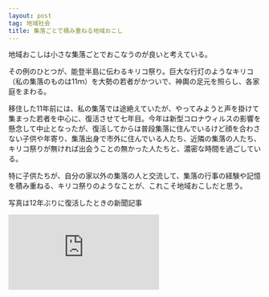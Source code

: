 ```yaml
---
layout: post
tag: 地域社会
title: 集落ごとで積み重ねる地域おこし
---
```

地域おこしは小さな集落ごとでおこなうのが良いと考えている。

その例のひとつが、能登半島に伝わるキリコ祭り。巨大な行灯のようなキリコ（私の集落のものは11ｍ）を大勢の若者がかついで、神輿の足元を照らし、各家庭をまわる。

移住した11年前には、私の集落では途絶えていたが、やってみようと声を掛けて集まった若者を中心に、復活させて七年目。今年は新型コロナウィルスの影響を懸念して中止となったが、復活してからは普段集落に住んでいるけど顔を合わさない子供や年寄り、集落出身で市外に住んでいる人たち、近隣の集落の人たち、キリコ祭りが無ければ出会うことの無かった人たちと、濃密な時間を過ごしている。

特に子供たちが、自分の家以外の集落の人と交流して、集落の行事の経験や記憶を積み重ねる、キリコ祭りのようなことが、これこそ地域おこしだと思う。

写真は12年ぶりに復活したときの新聞記事

![](https://kobapan.com/p/i.php?/galleries/community/reborn-sm.jpg)
